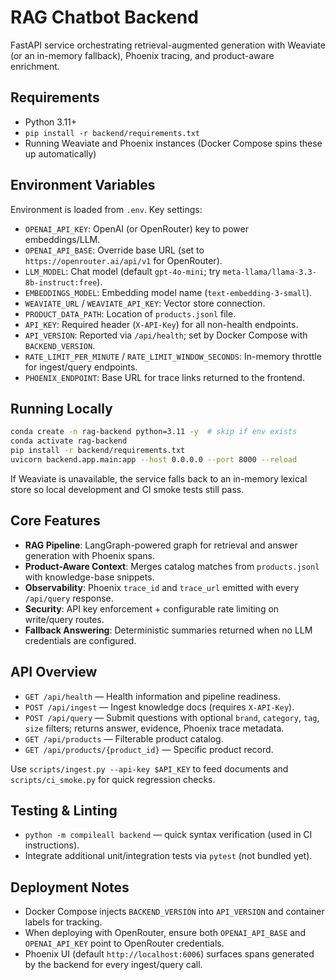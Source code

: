 # RAG Chatbot Backend

FastAPI service orchestrating retrieval-augmented generation with Weaviate (or an in-memory fallback), Phoenix tracing, and product-aware enrichment.

## Requirements

- Python 3.11+
- `pip install -r backend/requirements.txt`
- Running Weaviate and Phoenix instances (Docker Compose spins these up automatically)

## Environment Variables

Environment is loaded from `.env`. Key settings:

- `OPENAI_API_KEY`: OpenAI (or OpenRouter) key to power embeddings/LLM.
- `OPENAI_API_BASE`: Override base URL (set to `https://openrouter.ai/api/v1` for OpenRouter).
- `LLM_MODEL`: Chat model (default `gpt-4o-mini`; try `meta-llama/llama-3.3-8b-instruct:free`).
- `EMBEDDINGS_MODEL`: Embedding model name (`text-embedding-3-small`).
- `WEAVIATE_URL` / `WEAVIATE_API_KEY`: Vector store connection.
- `PRODUCT_DATA_PATH`: Location of `products.jsonl` file.
- `API_KEY`: Required header (`X-API-Key`) for all non-health endpoints.
- `API_VERSION`: Reported via `/api/health`; set by Docker Compose with `BACKEND_VERSION`.
- `RATE_LIMIT_PER_MINUTE` / `RATE_LIMIT_WINDOW_SECONDS`: In-memory throttle for ingest/query endpoints.
- `PHOENIX_ENDPOINT`: Base URL for trace links returned to the frontend.

## Running Locally

```bash
conda create -n rag-backend python=3.11 -y  # skip if env exists
conda activate rag-backend
pip install -r backend/requirements.txt
uvicorn backend.app.main:app --host 0.0.0.0 --port 8000 --reload
```

If Weaviate is unavailable, the service falls back to an in-memory lexical store so local development and CI smoke tests still pass.

## Core Features

- **RAG Pipeline**: LangGraph-powered graph for retrieval and answer generation with Phoenix spans.
- **Product-Aware Context**: Merges catalog matches from `products.jsonl` with knowledge-base snippets.
- **Observability**: Phoenix `trace_id` and `trace_url` emitted with every `/api/query` response.
- **Security**: API key enforcement + configurable rate limiting on write/query routes.
- **Fallback Answering**: Deterministic summaries returned when no LLM credentials are configured.

## API Overview

- `GET /api/health` — Health information and pipeline readiness.
- `POST /api/ingest` — Ingest knowledge docs (requires `X-API-Key`).
- `POST /api/query` — Submit questions with optional `brand`, `category`, `tag`, `size` filters; returns answer, evidence, Phoenix trace metadata.
- `GET /api/products` — Filterable product catalog.
- `GET /api/products/{product_id}` — Specific product record.

Use `scripts/ingest.py --api-key $API_KEY` to feed documents and `scripts/ci_smoke.py` for quick regression checks.

## Testing & Linting

- `python -m compileall backend` — quick syntax verification (used in CI instructions).
- Integrate additional unit/integration tests via `pytest` (not bundled yet).

## Deployment Notes

- Docker Compose injects `BACKEND_VERSION` into `API_VERSION` and container labels for tracking.
- When deploying with OpenRouter, ensure both `OPENAI_API_BASE` and `OPENAI_API_KEY` point to OpenRouter credentials.
- Phoenix UI (default `http://localhost:6006`) surfaces spans generated by the backend for every ingest/query call.

